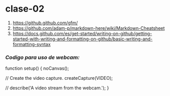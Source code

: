 # clase-02

1. <https://github.github.com/gfm/>
2. <https://github.com/adam-p/markdown-here/wiki/Markdown-Cheatsheet>
3. <https://docs.github.com/es/get-started/writing-on-github/getting-started-with-writing-and-formatting-on-github/basic-writing-and-formatting-syntax>

 ### *Codigo para uso de webcam:*

function setup() {
  noCanvas();

  // Create the video capture.
  createCapture(VIDEO);

  // describe('A video stream from the webcam.');
}
